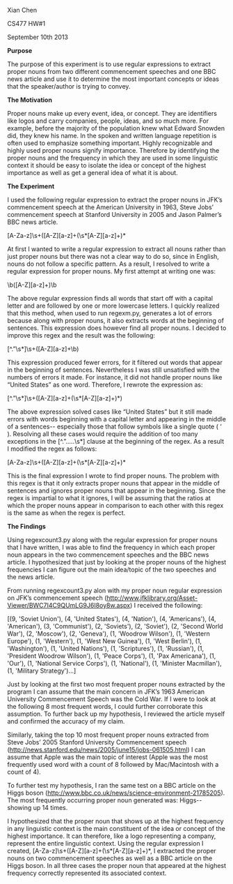 Xian Chen

CS477 HW#1

September 10th 2013


**Purpose**

The purpose of this experiment is to use regular expressions to extract proper nouns from two different commencement speeches and one BBC news article and use it to determine the most important concepts or ideas that the speaker/author is trying to convey. 



**The Motivation**

Proper nouns make up every event, idea, or concept. They are identifiers like logos and carry companies, people, ideas, and so much more. For example, before the majority of the population knew what Edward Snowden did, they knew his name. In the spoken and written language repetition is often used to emphasize something important. Highly recognizable and highly used proper nouns signify importance. Therefore by identifying the proper nouns and the frequency in which they are used in some linguistic context it should be easy to isolate the idea or concept of the highest importance as well as get a general idea of what it is about.



**The Experiment**

I used the following regular expression to extract the proper nouns in JFK’s commencement speech at the American University in 1963, Steve Jobs’ commencement speech at Stanford University in 2005 and Jason Palmer’s BBC news article.

[A-Za-z]\s+([A-Z][a-z]+(\s*[A-Z][a-z]+)*


At first I wanted to write a regular expression to extract all nouns rather than just proper nouns but there was not a clear way to do so, since in English, nouns do not follow a specific pattern. As a result, I resolved to write a regular expression for proper nouns. My first attempt at writing one was:

\b([A-Z][a-z]+)\b

The above regular expression finds all words that start off with a capital letter and are followed by one or more lowercase letters. I quickly realized that this method, when used to run regexm.py, generates a lot of errors because along with proper nouns, it also extracts words at the beginning of sentences. This expression does however find all proper nouns. I decided to improve this regex and the result was the following:

[^.”\s*]\s+([A-Z][a-z]+\b)

This expression produced fewer errors, for it filtered out words that appear in the beginning of sentences. Nevertheless I was still unsatisfied with the numbers of errors it made. For instance, it did not handle proper nouns like “United States” as one word. Therefore, I rewrote the expression as:

[^.”\s*]\s+([A-Z][a-z]+(\s*[A-Z][a-z]+)*)

The above expression solved cases like “United States” but it still made errors with words beginning with a capital letter and appearing in the middle of a sentences-- especially those that follow symbols like a single quote ( ‘ ). Resolving all these cases would require the addition of too many exceptions in the [^.”.....\s*] clause at the beginning of the regex. As a result I modified the regex as follows:

[A-Za-z]\s+([A-Z][a-z]+(\s*[A-Z][a-z]+)*

This is the final expression I wrote to find proper nouns. The problem with this regex is that it only extracts proper nouns that appear in the middle of sentences and ignores proper nouns that appear in the beginning. Since the regex is impartial to what it ignores, I will be assuming that the ratios at which the proper nouns appear in comparison to each other with this regex is the same as when the regex is perfect.



**The Findings**

Using regexcount3.py along with the regular expression for proper nouns that I have written, I was able to find the frequency in which each proper noun appears in the two commencement speeches and the BBC news article. I hypothesized that just by looking at the proper nouns of the highest frequencies I can figure out the main idea/topic of the two speeches and the news article. 


From running regexcount3.py alon with my proper noun regular expression on JFK’s commencement speech (http://www.jfklibrary.org/Asset-Viewer/BWC7I4C9QUmLG9J6I8oy8w.aspx) I received the following:

[(9, 'Soviet Union'), (4, 'United States'), (4, 'Nation'), (4, 'Americans'), (4, 'American'), (3, 'Communist'), (2, 'Soviets'), (2, 'Soviet'), (2, 'Second World War'), (2, 'Moscow'), (2, 'Geneva'), (1, 'Woodrow Wilson'), (1, 'Western Europe'), (1, 'Western'), (1, 'West New Guinea'), (1, 'West Berlin'), (1, 'Washington'), (1, 'United Nations'), (1, 'Scriptures'), (1, 'Russian'), (1, 'President Woodrow Wilson'), (1, 'Peace Corps'), (1, 'Pax Americana'), (1, 'Our'), (1, 'National Service Corps'), (1, 'National'), (1, 'Minister Macmillan'), (1, 'Military Strategy')...]


Just by looking at the first two most frequent proper nouns extracted by the program I can assume that the main concern in JFK’s 1963 American University Commencement Speech was the Cold War. If I were to look at the following 8 most frequent words, I could further corroborate this assumption. To further back up my hypothesis, I reviewed the article myself and confirmed the accuracy of my claim.


Similarly, taking the top 10 most frequent proper nouns extracted from Steve Jobs’ 2005 Stanford University Commencement speech (http://news.stanford.edu/news/2005/june15/jobs-061505.html) I can assume that Apple was the main topic of interest (Apple was the most frequently used word with a count of 8 followed by Mac/Macintosh with a count of 4). 


To further test my hypothesis, I ran the same test on a BBC article on the Higgs boson (http://www.bbc.co.uk/news/science-environment-21785205). The most frequently occurring proper noun generated was: Higgs-- showing up 14 times. 



I hypothesized that the proper noun that shows up at the highest frequency in any linguistic context is the main constituent of the idea or concept of the highest importance. It can therefore, like a logo representing a company, represent the entire linguistic context. Using the regular expression I created, [A-Za-z]\s+([A-Z][a-z]+(\s*[A-Z][a-z]+)*, I extracted the proper nouns on two commencement speeches as well as a BBC article on the Higgs boson. In all three cases the proper noun that appeared at the highest frequency correctly represented its associated context.
